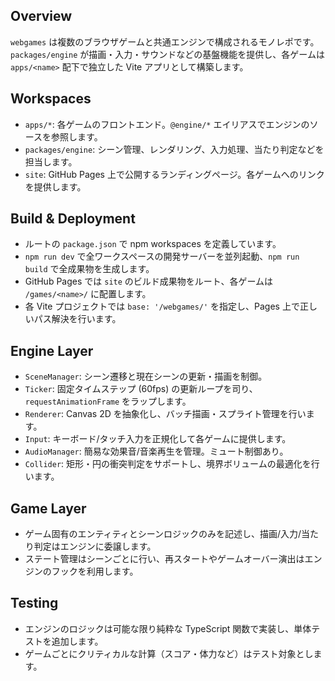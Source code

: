 ## Overview

`webgames` は複数のブラウザゲームと共通エンジンで構成されるモノレポです。
`packages/engine` が描画・入力・サウンドなどの基盤機能を提供し、各ゲームは
`apps/<name>` 配下で独立した Vite アプリとして構築します。

## Workspaces

- `apps/*`: 各ゲームのフロントエンド。`@engine/*` エイリアスでエンジンのソースを参照します。
- `packages/engine`: シーン管理、レンダリング、入力処理、当たり判定などを担当します。
- `site`: GitHub Pages 上で公開するランディングページ。各ゲームへのリンクを提供します。

## Build & Deployment

- ルートの `package.json` で npm workspaces を定義しています。
- `npm run dev` で全ワークスペースの開発サーバーを並列起動、`npm run build` で全成果物を生成します。
- GitHub Pages では `site` のビルド成果物をルート、各ゲームは `/games/<name>/` に配置します。
- 各 Vite プロジェクトでは `base: '/webgames/'` を指定し、Pages 上で正しいパス解決を行います。

## Engine Layer

- `SceneManager`: シーン遷移と現在シーンの更新・描画を制御。
- `Ticker`: 固定タイムステップ (60fps) の更新ループを司り、`requestAnimationFrame` をラップします。
- `Renderer`: Canvas 2D を抽象化し、バッチ描画・スプライト管理を行います。
- `Input`: キーボード/タッチ入力を正規化して各ゲームに提供します。
- `AudioManager`: 簡易な効果音/音楽再生を管理。ミュート制御あり。
- `Collider`: 矩形・円の衝突判定をサポートし、境界ボリュームの最適化を行います。

## Game Layer

- ゲーム固有のエンティティとシーンロジックのみを記述し、描画/入力/当たり判定はエンジンに委譲します。
- ステート管理はシーンごとに行い、再スタートやゲームオーバー演出はエンジンのフックを利用します。

## Testing

- エンジンのロジックは可能な限り純粋な TypeScript 関数で実装し、単体テストを追加します。
- ゲームごとにクリティカルな計算（スコア・体力など）はテスト対象とします。
